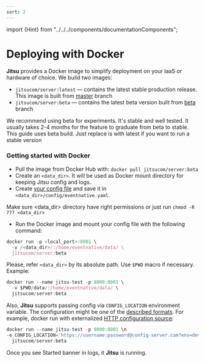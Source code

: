 ```yaml
---
sort: 2
---
```


import {Hint} from "../../../components/documentationComponents";

# Deploying with Docker

**Jitsu** provides a Docker image to simplify deployment on your IaaS or hardware of choice. We build two images:

* `jitsucom/server:latest` — contains the latest stable production release. This image is built from [master](https://github.com/jitsucom/jitsu/tree/master) branch
* `jitsucom/server:beta` — contains the latest beta version built from [beta](https://github.com/jitsucom/jitsu/tree/beta) branch

We recommend using beta for experiments. It's stable and well tested. It usually takes 2-4 months for the feature to graduate from beta to stable. This guide uses beta build. Just replace is with latest if you want to run a stable version

### Getting started with Docker

* Pull the image from Docker Hub with: `docker pull jitsucom/server:beta`
* Create an `<data_dir>`. It will be used as Docker mount directory for keeping Jitsu config and logs.
* Create [your config file](/docs/configuration/) and save it in `<data_dir>/config/eventnative.yaml`.

<Hint>
    Make sure &lt;data_dir&gt; directory have right permissions or just run <code inline="true">chmod -R 777 &lt;data_dir&gt;</code>
</Hint>

* Run the Docker image and mount your config file with the following command:

```javascript
docker run -p <local_port>:8001 \
  -v /<data_dir>/:/home/eventnative/data/ \
  jitsucom/server:beta
```

Please, refer `<data_dir>` by its absolute path. Use `$PWD` macro if necessary. Example:

```javascript
docker run --name jitsu-test -p 8000:8001 \
  -v $PWD/data/:/home/eventnative/data/ \
  jitsucom/server:beta
```

Also, **Jitsu** supports passing config via `CONFIG_LOCATION` environment variable. The configuration might be one of the [described formats](/docs/deployment/configuration-source). For example, docker run with externalized [HTTP configuration source](/docs/deployment/configuration-source#http-source):

```javascript
docker run --name jitsu-test -p 8000:8001 \n
-e CONFIG_LOCATION='https://username:password@config-server.com?env=dev' \
  jitsucom/server:beta
```


Once you see Started banner in logs, it **Jitsu** is running.